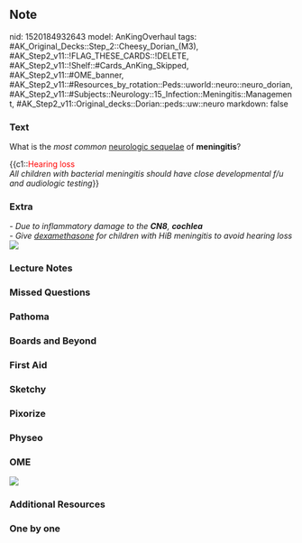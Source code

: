 ## Note
nid: 1520184932643
model: AnKingOverhaul
tags: #AK_Original_Decks::Step_2::Cheesy_Dorian_(M3), #AK_Step2_v11::!FLAG_THESE_CARDS::!DELETE, #AK_Step2_v11::!Shelf::#Cards_AnKing_Skipped, #AK_Step2_v11::#OME_banner, #AK_Step2_v11::#Resources_by_rotation::Peds::uworld::neuro::neuro_dorian, #AK_Step2_v11::#Subjects::Neurology::15_Infection::Meningitis::Management, #AK_Step2_v11::Original_decks::Dorian::peds::uw::neuro
markdown: false

### Text
What is the <i>most common</i> <u>neurologic sequelae</u> of
<b>meningitis</b>?
<div>
  {{c1::<font color="#FF0000" style="">Hearing loss</font>
</div>
<div>
  <i>All children with bacterial meningitis should have close
  developmental f/u and audiologic testing</i>}}
</div>

### Extra
<div>
  <i>- Due to inflammatory damage to the <b>CN8</b>,
  <b>cochlea</b></i>
</div>
<div>
  <i>- Give <u>dexamethasone</u> for children with HiB meningitis
  to avoid hearing loss</i>
</div><img src="MeningitisComplications.png">

### Lecture Notes


### Missed Questions


### Pathoma


### Boards and Beyond


### First Aid


### Sketchy


### Pixorize


### Physeo


### OME
<div class="ome-widget">
  <a href="https://onlinemeded.org?ref=anki"><img src=
  "_OME_AnkiFlashcards_General_4.png"></a>
</div>

### Additional Resources


### One by one

